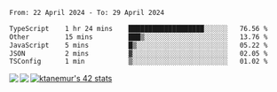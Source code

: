 <!--START_SECTION:waka-->

```txt
From: 22 April 2024 - To: 29 April 2024

TypeScript    1 hr 24 mins    ███████████████████░░░░░░   76.56 %
Other         15 mins         ███▒░░░░░░░░░░░░░░░░░░░░░   13.76 %
JavaScript    5 mins          █▒░░░░░░░░░░░░░░░░░░░░░░░   05.22 %
JSON          2 mins          ▓░░░░░░░░░░░░░░░░░░░░░░░░   02.05 %
TSConfig      1 min           ▒░░░░░░░░░░░░░░░░░░░░░░░░   01.02 %
```

<!--END_SECTION:waka-->
<a href="https://github.com/anuraghazra/github-readme-stats">
  <img align="left" src="https://github-readme-stats.vercel.app/api?username=Tanesan&count_private=true&show_icons=true" />
<img align="left" src="https://github-readme-stats.vercel.app/api/top-langs/?username=Tanesan" />
</a>

[![ktanemur's 42 stats](https://badge42.vercel.app/api/v2/cl1wslf6s002109l771rng2w8/stats?cursusId=21&coalitionId=62)](https://github.com/JaeSeoKim/badge42)

